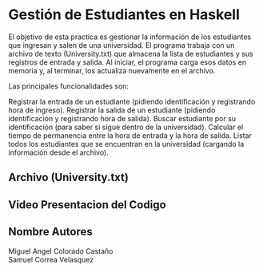 # Gestión de Estudiantes en Haskell
El objetivo de esta practica es gestionar la información de los estudiantes que ingresan y salen de una universidad. El programa trabaja con un archivo de texto (University.txt) que almacena la lista de estudiantes y sus registros de entrada y salida. Al iniciar, el programa carga esos datos en memoria y, al terminar, los actualiza nuevamente en el archivo.

Las principales funcionalidades son:

Registrar la entrada de un estudiante (pidiendo identificación y registrando hora de ingreso).
Registrar la salida de un estudiante (pidiendo identificación y registrando hora de salida).
Buscar estudiante por su identificación (para saber si sigue dentro de la universidad).
Calcular el tiempo de permanencia entre la hora de entrada y la hora de salida.
Listar todos los estudiantes que se encuentran en la universidad (cargando la información desde el archivo).

## Archivo (University.txt)

## Video Presentacion del Codigo




## Nombre Autores
Miguel Angel Colorado Castaño <br>
Samuel Correa Velasquez
